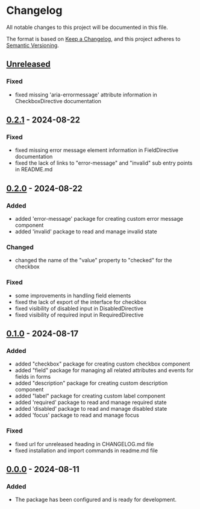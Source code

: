# Changelog

All notable changes to this project will be documented in this file.

The format is based on [Keep a Changelog](https://keepachangelog.com/en/1.1.0/), and this project adheres to [Semantic Versioning](https://semver.org/spec/v2.0.0.html).

## [Unreleased]

### Fixed

- fixed missing 'aria-errormessage' attribute information in CheckboxDirective documentation

## [0.2.1] - 2024-08-22

### Fixed

- fixed missing error message element information in FieldDirective documentation
- fixed the lack of links to "error-message" and "invalid" sub entry points in README.md

## [0.2.0] - 2024-08-22

### Added

- added 'error-message' package for creating custom error message component
- added 'invalid' package to read and manage invalid state

### Changed

- changed the name of the "value" property to "checked" for the checkbox

### Fixed

- some improvements in handling field elements
- fixed the lack of export of the interface for checkbox
- fixed visibility of disabled input in DisabledDirective
- fixed visibility of required input in RequiredDirective

## [0.1.0] - 2024-08-17

### Added

- added "checkbox" package for creating custom checkbox component
- added "field" package for managing all related attributes and events for fields in forms
- added "description" package for creating custom description component
- added "label" package for creating custom label component
- added 'required' package to read and manage required state
- added 'disabled' package to read and manage disabled state
- added 'focus' package to read and manage focus

### Fixed

- fixed url for unreleased heading in CHANGELOG.md file
- fixed installation and import commands in readme.md file

## [0.0.0] - 2024-08-11

### Added

- The package has been configured and is ready for development.

[Unreleased]: https://github.com/headlessng/headlessng/compare/@headlessng/primitives-v0.2.1...HEAD
[0.2.1]: https://github.com/headlessng/headlessng/releases/tag/%40headlessng%2Fprimitives-v0.2.1
[0.2.0]: https://github.com/headlessng/headlessng/releases/tag/%40headlessng%2Fprimitives-v0.2.0
[0.1.0]: https://github.com/headlessng/headlessng/releases/tag/%40headlessng%2Fprimitives-v0.1.0
[0.0.0]: https://github.com/headlessng/headlessng/releases/tag/%40headlessng%2Fprimitives-v0.0.0
